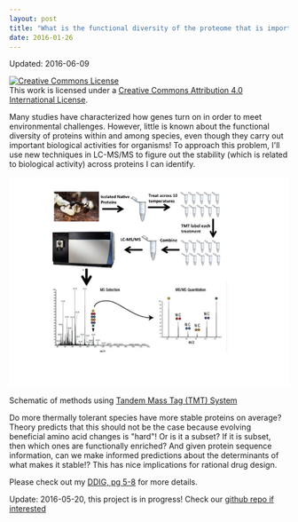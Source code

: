 ```yaml
---
layout: post
title: "What is the functional diversity of the proteome that is important for thermal tolerance?"
date: 2016-01-26
---
```

Updated: 2016-06-09

<a rel="license" href="http://creativecommons.org/licenses/by/4.0/"><img alt="Creative Commons License" style="border-width:0" src="https://i.creativecommons.org/l/by/4.0/88x31.png" /></a><br />This work is licensed under a <a rel="license" href="http://creativecommons.org/licenses/by/4.0/">Creative Commons Attribution 4.0 International License</a>.

Many studies have characterized how genes turn on in order to meet environmental challenges. However, little is known about the functional diversity of proteins within and among species, even though they carry out important biological activities for organisms! To approach this problem, I'll use new techniques in LC-MS/MS to figure out the stability (which is related to biological activity) across proteins I can identify.

<img src="/assets/20160126_mass_spec_proteomics.jpg" />

Schematic of methods using <a href="https://www.thermofisher.com/us/en/home/life-science/protein-biology/protein-mass-spectrometry-analysis/protein-quantitation-mass-spectrometry/tandem-mass-tag-systems.html">Tandem Mass Tag (TMT) System</a>

Do more thermally tolerant species have more stable proteins on average? Theory predicts that this should not be the case because evolving beneficial amino acid changes is "hard"! Or is it a subset? If it is subset, then which ones are functionally enriched? And given protein sequence information, can we make informed predictions about the determinants of what makes it stable!? This has nice implications for rational drug design. 

Please check out my <a href="http://adnguyen.github.io/assets/03_ANBE_ddig_project_description_v8.pdf">DDIG, pg 5-8</a> for more details. 


Update: 2016-05-20, this project is in progress! Check our [github repo if interested](https://github.com/adnguyen/2016_Protein_stability_evolution)